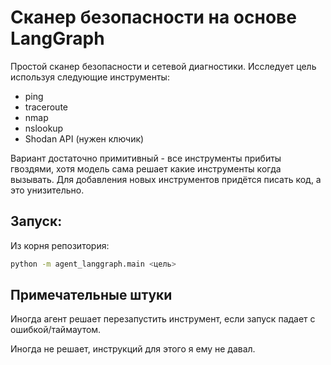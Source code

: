 # Сканер безопасности на основе LangGraph

Простой сканер безопасности и сетевой диагностики. Исследует цель используя следующие инструменты:

* ping
* traceroute
* nmap
* nslookup
* Shodan API (нужен ключик)

Вариант достаточно примитивный - все инструменты прибиты гвоздями, хотя модель сама решает какие инструменты когда вызывать.
Для добавления новых инструментов придётся писать код, а это унизительно.

## Запуск:

Из корня репозитория:

```bash
python -m agent_langgraph.main <цель>
```

## Примечательные штуки

Иногда агент решает перезапустить инструмент, если запуск падает с ошибкой/таймаутом.

Иногда не решает, инструкций для этого я ему не давал.
